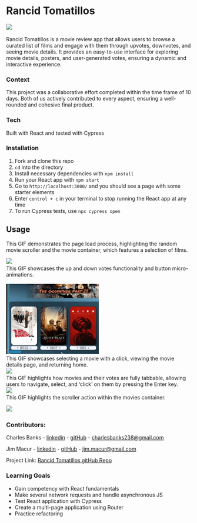 # Rancid Tomatillos <a name="readme-top"></a>

<img src="gifsAndPics/rancid.gif" width="50%"/>

Rancid Tomatillos is a movie review app that allows users to browse a curated list of films and engage with them through upvotes, downvotes, and seeing movie details. It provides an easy-to-use interface for exploring movie details, posters, and user-generated votes, ensuring a dynamic and interactive experience.


### Context

This project was a collaborative effort completed within the time frame of 10 days. Both of us actively contributed to every aspect, ensuring a well-rounded and cohesive final product.


### Tech

Built with React and tested with Cypress

### Installation

1.  Fork and clone this repo
4.  `cd` into the directory
5.  Install necessary dependencies with `npm install`
6.  Run your React app with `npm start`
7.  Go to `http://localhost:3000/` and you should see a page with some starter elements
8.  Enter `control + c` in your terminal to stop running the React app at any time
9. To run Cypress tests, use `npx cypress open`

## Usage
This GIF demonstrates the page load process, highlighting the random movie scroller and the movie container, which features a selection of films.

<img src="gifsAndPics/rancid.gif" width="50%"/>

<br />
This GIF showcases the up and down votes functionality and button micro-animations.
<br /><br />

<img src="gifsAndPics/vote_clicks.gif" width="50%"/>

<br />
This GIF showcases selecting a movie with a click, viewing the movie details page, and returning home.

<br />

<img src="gifsAndPics/movie_details.gif" width="50%"/>

<br />
This GIF highlights how movies and their votes are fully tabbable, allowing users to navigate, select, and ‘click’ on them by pressing the Enter key.
<br />
<img src="gifsAndPics/tabs_and_clicks.gif" width="50%"/>

<br />
This GIF highlights the scroller action within the movies container.

<img src="gifsAndPics/scroller
.gif" width="75%"/>

### Contributors:

Charles Banks - [linkedin](https://www.linkedin.com/in/charles-t-banks-jr-6b982b152/) - [gitHub](https://github.com/DRIF7ER) - charlesbanks238@gmail.com

Jim Macur - [linkedin](https://www.linkedin.com/in/jimmacur/) - [gitHub](https://github.com/jimmacur) - jim.macur@gmail.com 

Project Link: [Rancid Tomatillos gitHub Repo](https://github.com/jimmacur/rancid-tomatillos)

### Learning Goals

- Gain competency with React fundamentals
- Make several network requests and handle asynchronous JS
- Test React application with Cypress
- Create a multi-page application using Router
- Practice refactoring